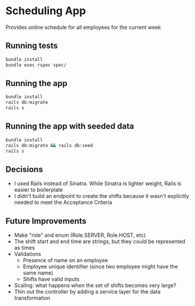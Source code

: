 # Scheduling App
Provides online schedule for all employees for the current week

## Running tests
```bash
bundle install
bundle exec rspec spec/
```

## Running the app
```bash
bundle install
rails db:migrate
rails s
```

## Running the app with seeded data
```bash
bundle install
rails db:migrate && rails db:seed
rails s
```

## Decisions
- I used Rails instead of Sinatra. While Sinatra is lighter weight, Rails is easier to boilerplate
- I didn't build an endpoint to create the shifts because it wasn't explicitly needed to meet the Acceptance Criteria

## Future Improvements
- Make "role" and enum (Role.SERVER, Role.HOST, etc)
- The shift start and end time are strings, but they could be represented as times
- Validations
    - Presence of name on an employee
    - Employee unique identifier (since two employee might have the same name)
    - Shifts have valid inputs
- Scaling: what happens when the set of shifts becomes very large?
- Thin out the controller by adding a service layer for the data transformation